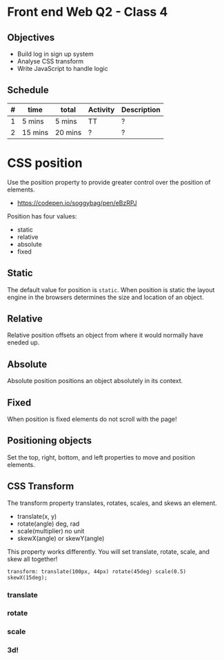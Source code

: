 # Front end Web Q2 - Class 4

## Objectives

- Build log in sign up system
- Analyse CSS transform
- Write JavaScript to handle logic

## Schedule

| # | time    |    total | Activity   | Description |
|---|---------|----------|------------|-------------|
| 1 |  5 mins |   5 mins | TT         | ? |
| 2 | 15 mins |  20 mins | ?          | ? |

# CSS position

Use the position property to provide greater control over the position of elements.

- https://codepen.io/soggybag/pen/eBzRPJ

Position has four values:

- static
- relative
- absolute
- fixed

## Static

The default value for position is `static`. When position is static the layout
engine in the browsers determines the size and location of an object. 

## Relative

Relative position offsets an object from where it would normally have eneded up. 

## Absolute 

Absolute position positions an object absolutely in its context. 

## Fixed 

When position is fixed elements do not scroll with the page! 

## Positioning objects

Set the top, right, bottom, and left properties to move and position elements. 

## CSS Transform

The transform property translates, rotates, scales, and skews an element. 

- translate(x, y)
- rotate(angle) deg, rad
- scale(multiplier) no unit
- skewX(angle) or skewY(angle)

This property works differently. You will set translate, rotate, scale, and skew all together!

`transform: translate(100px, 44px) rotate(45deg) scale(0.5) skewX(15deg);`

### translate



### rotate


### scale 


### 3d!





